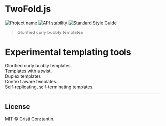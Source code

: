 # TwoFold.js

[![Project name][project-img]][project-url]
[![API stability][stability-img]][stability-url]
[![Standard Style Guide][style-img]][style-url]

> Glorified curly bubbly templates

# Experimental templating tools

Glorified curly bubbly templates.<br />
Templates with a twist.<br />
Duplex templates.<br />
Context aware templates.<br />
Self-replicating, self-terminating templates.<br />

-----

## License

[MIT](LICENSE) © Cristi Constantin.

[project-img]: https://badgen.net/badge/Project/Trinkets/4B0082
[project-url]: https://github.com/ShinyTrinkets
[stability-img]: https://badgen.net/badge/Stability/experimental/red
[stability-url]: https://nodejs.org/api/documentation.html#documentation_stability_index
[style-img]: https://badgen.net/badge/Code%20style/standard/f2a
[style-url]: https://standardjs.com

